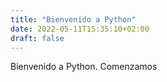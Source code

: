 ```yaml
---
title: "Bienvenido a Python"
date: 2022-05-11T15:35:10+02:00
draft: false
---
```


Bienvenido a Python. Comenzamos